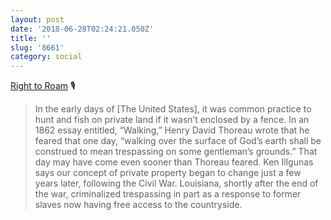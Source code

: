 ```yaml
---
layout: post
date: '2018-06-28T02:24:21.050Z'
title: ''
slug: '8661'
category: social
---
```

[Right to Roam](https://99percentinvisible.org/episode/right-to-roam/) 🎙

> In the early days of \[The United States\], it was common practice to hunt and fish on private land if it wasn’t enclosed by a fence. In an 1862 essay entitled, “Walking,” Henry David Thoreau wrote that he feared that one day, “walking over the surface of God’s earth shall be construed to mean trespassing on some gentleman’s grounds.” That day may have come even sooner than Thoreau feared. Ken Illgunas says our concept of private property began to change just a few years later, following the Civil War. Louisiana, shortly after the end of the war, criminalized trespassing in part as a response to former slaves now having free access to the countryside.
